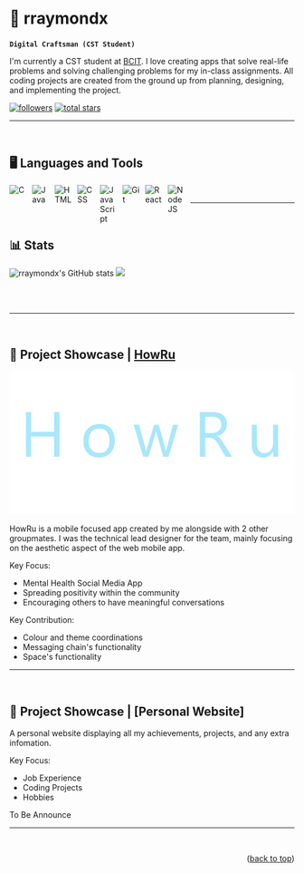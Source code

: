 <a id="readme-top"></a>

# 🎲 rraymondx

**`Digital Craftsman (CST Student)`**

I'm currently a CST student at [BCIT]. I love creating apps that solve real-life problems and solving challenging problems for my in-class assignments. All coding projects are created from the ground up from planning, designing, and implementing the project.

   <p align="left">
      <a href="https://github.com/rraymondx?tab=followers">
         <img alt="followers" title="Follow me on Github" src="https://custom-icon-badges.demolab.com/github/followers/rraymondx?color=236ad3&labelColor=1155ba&style=for-the-badge&logo=person-add&label=Follow&logoColor=white"/><a>
      <a href="https://github.com/rraymondx?tab=stars">
         <img alt="total stars" title="Total stars on GitHub" src="https://custom-icon-badges.demolab.com/github/stars/rraymondx?color=55960c&style=for-the-badge&labelColor=488207&logo=star"/></a>
   </p>

---

<br>

## 🖥️ Languages and Tools

<img align="left" alt="C" width="30px" style="padding-right:10px;" src="https://cdn.jsdelivr.net/gh/devicons/devicon@latest/icons/c/c-original.svg" />
<img align="left" alt="Java" width="30px" style="padding-right:10px;" src="https://cdn.jsdelivr.net/gh/devicons/devicon/icons/java/java-original.svg"/>
<img align="left" alt="HTML" width="30px" style="padding-right:10px;" src="https://cdn.jsdelivr.net/gh/devicons/devicon/icons/html5/html5-plain.svg" />
<img align="left" alt="CSS" width="30px" style="padding-right:10px;" src="https://cdn.jsdelivr.net/gh/devicons/devicon/icons/css3/css3-plain.svg" />
<img align="left" alt="JavaScript" width="30px" style="padding-right:10px;" src="https://cdn.jsdelivr.net/gh/devicons/devicon/icons/javascript/javascript-plain.svg" />
<img align="left" alt="Git" width="30px" style="padding-right:10px;" src="https://cdn.jsdelivr.net/gh/devicons/devicon/icons/git/git-original.svg" />
<img align="left" alt="React" width="30px" style="padding-right:10px;" src="https://cdn.jsdelivr.net/gh/devicons/devicon/icons/react/react-original.svg" />
<img align="left" alt="NodeJS" width="30px" style="padding-right:10px;" src="https://cdn.jsdelivr.net/gh/devicons/devicon/icons/nodejs/nodejs-original.svg" />

<br>

---

<br>

## 📊 Stats

![rraymondx's GitHub stats](https://github-readme-stats.vercel.app/api?username=rraymondx&show_icons=true&theme=gruvbox)
<img width=468 src='https://github-readme-stats.vercel.app/api/top-langs/?username=rraymondx&theme=vue-dark&show_icons=true&hide_border=true&layout=compact' />

<br>
<br>

---

<br>

<!-- HowRu -->
## 💾 Project Showcase | [HowRu]

[![HowRu App Screen Shot][product-screenshot]](https://howru2-fcdff.web.app/)

HowRu is a mobile focused app created by me alongside with 2 other groupmates. I was the technical lead designer for the team, mainly focusing on the aesthetic aspect of the web mobile app.

Key Focus:
* Mental Health Social Media App
* Spreading positivity within the community
* Encouraging others to have meaningful conversations

Key Contribution:
* Colour and theme coordinations 
* Messaging chain's functionality 
* Space's functionality

<hr>
<br>

<!-- Personal Website -->
## 💾 Project Showcase | [Personal Website]

<!-- [![HowRu App Screen Shot][product-screenshot]](https://howru2-fcdff.web.app/) -->

A personal website displaying all my achievements, projects, and any extra infomation.

Key Focus:
* Job Experience
* Coding Projects
* Hobbies

To Be Announce

<hr>
<br>


<p align="right">(<a href="#readme-top">back to top</a>)</p>


<!-- MARKDOWN LINKS & IMAGES -->

<!-- Bio -->
[BCIT]: https://www.bcit.ca/programs/computer-systems-technology-diploma-full-time-5500dipma/

<!-- HowRu Project -->
[product-screenshot]: images/HowRu.png
[HowRu]: https://github.com/rraymondx/1800_202330_BBY25